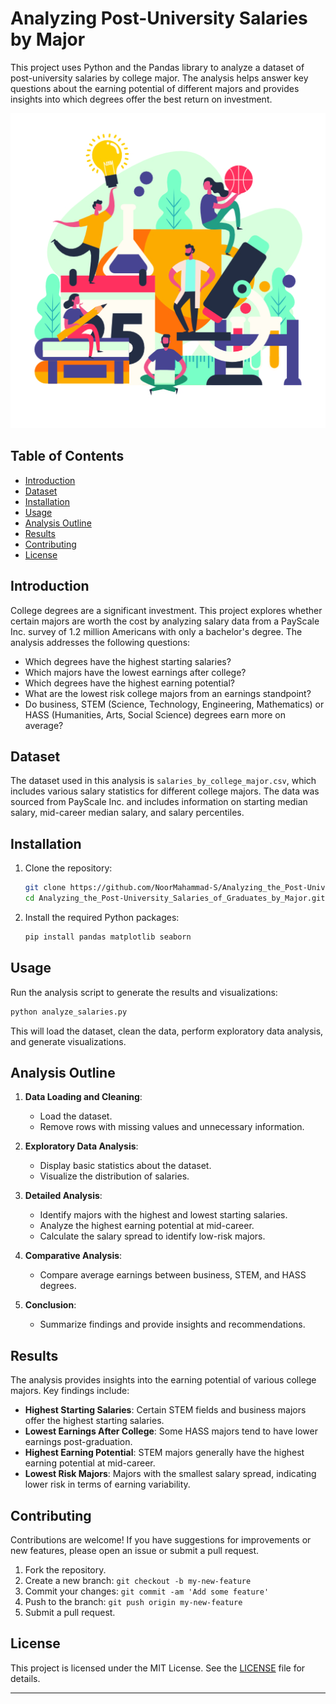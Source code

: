 # Analyzing Post-University Salaries by Major

This project uses Python and the Pandas library to analyze a dataset of post-university salaries by college major. The analysis helps answer key questions about the earning potential of different majors and provides insights into which degrees offer the best return on investment.

![Analyzing Post-University Salaries by Major](https://github.com/NoorMahammad-S/Analyzing_the_Post-University_Salaries_of_Graduates_by_Major/blob/main/Images/Image.jpg)

## Table of Contents

- [Introduction](#introduction)
- [Dataset](#dataset)
- [Installation](#installation)
- [Usage](#usage)
- [Analysis Outline](#analysis-outline)
- [Results](#results)
- [Contributing](#contributing)
- [License](#license)

## Introduction

College degrees are a significant investment. This project explores whether certain majors are worth the cost by analyzing salary data from a PayScale Inc. survey of 1.2 million Americans with only a bachelor's degree. The analysis addresses the following questions:

- Which degrees have the highest starting salaries?
- Which majors have the lowest earnings after college?
- Which degrees have the highest earning potential?
- What are the lowest risk college majors from an earnings standpoint?
- Do business, STEM (Science, Technology, Engineering, Mathematics) or HASS (Humanities, Arts, Social Science) degrees earn more on average?

## Dataset

The dataset used in this analysis is `salaries_by_college_major.csv`, which includes various salary statistics for different college majors. The data was sourced from PayScale Inc. and includes information on starting median salary, mid-career median salary, and salary percentiles.

## Installation

1. Clone the repository:
    ```sh
    git clone https://github.com/NoorMahammad-S/Analyzing_the_Post-University_Salaries_of_Graduates_by_Major.git
    cd Analyzing_the_Post-University_Salaries_of_Graduates_by_Major.git
    ```

2. Install the required Python packages:
    ```sh
    pip install pandas matplotlib seaborn
    ```

## Usage

Run the analysis script to generate the results and visualizations:

```sh
python analyze_salaries.py
```

This will load the dataset, clean the data, perform exploratory data analysis, and generate visualizations.

## Analysis Outline

1. **Data Loading and Cleaning**:
   - Load the dataset.
   - Remove rows with missing values and unnecessary information.

2. **Exploratory Data Analysis**:
   - Display basic statistics about the dataset.
   - Visualize the distribution of salaries.

3. **Detailed Analysis**:
   - Identify majors with the highest and lowest starting salaries.
   - Analyze the highest earning potential at mid-career.
   - Calculate the salary spread to identify low-risk majors.

4. **Comparative Analysis**:
   - Compare average earnings between business, STEM, and HASS degrees.

5. **Conclusion**:
   - Summarize findings and provide insights and recommendations.

## Results

The analysis provides insights into the earning potential of various college majors. Key findings include:

- **Highest Starting Salaries**: Certain STEM fields and business majors offer the highest starting salaries.
- **Lowest Earnings After College**: Some HASS majors tend to have lower earnings post-graduation.
- **Highest Earning Potential**: STEM majors generally have the highest earning potential at mid-career.
- **Lowest Risk Majors**: Majors with the smallest salary spread, indicating lower risk in terms of earning variability.

## Contributing

Contributions are welcome! If you have suggestions for improvements or new features, please open an issue or submit a pull request.

1. Fork the repository.
2. Create a new branch: `git checkout -b my-new-feature`
3. Commit your changes: `git commit -am 'Add some feature'`
4. Push to the branch: `git push origin my-new-feature`
5. Submit a pull request.

## License

This project is licensed under the MIT License. See the [LICENSE](LICENSE) file for details.

---
